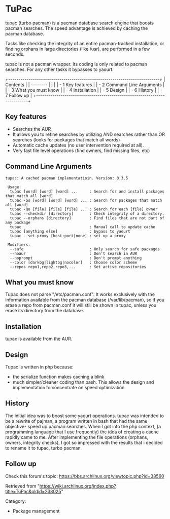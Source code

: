 TuPac
=====

tupac (turbo pacman) is a pacman database search engine that boosts
pacman searches. The speed advantage is achieved by caching the pacman
database.

Tasks like checking the integrity of an entire pacman-tracked
installation, or finding orphans in large directories (like /usr), are
performed in a few seconds.

tupac is not a pacman wrapper. Its coding is only related to pacman
searches. For any other tasks it bypasses to yaourt.

+--------------------------------------------------------------------------+
| Contents                                                                 |
| --------                                                                 |
|                                                                          |
| -   1 Key features                                                       |
| -   2 Command Line Arguments                                             |
| -   3 What you must know                                                 |
| -   4 Installation                                                       |
| -   5 Design                                                             |
| -   6 History                                                            |
| -   7 Follow up                                                          |
+--------------------------------------------------------------------------+

Key features
------------

-   Searches the AUR
-   It allows you to refine searches by utilizing AND searches rather
    than OR searches (looks for packages that match all words)
-   Automatic cache updates (no user intervention required at all).
-   Very fast file level operations (find owners, find missing files,
    etc)

Command Line Arguments
----------------------

    tupac: A cached pacman implementatioin. Version: 0.3.5

     Usage:
      tupac [word] [word] [word] ...     : Search for and install packages that match all [word]
      tupac -Ss [word] [word] [word] ... : Search for packages that match all [word]
      tupac -Qo [file] [file] [file] ... : Search for each [file] owner
      tupac --checkdir [directory]       : Check integrity of a directory.
      tupac --orphans [directory]        : Find files that are not part of any package
      tupac                              : Manual call to update cache
      tupac [anything else]              : bypass to yaourt
      tupac --set-proxy [host:port|none] : set up a proxy

     Modifiers:
      --safe                             : Only search for safe packages
      --noaur                            : Don't search in AUR
      --noprompt                         : Don't prompt anything
      --color [darkbg|lightbg|nocolor]   : Choose color scheme
      --repos repo1,repo2,repo3,...      : Set active repositories

  

What you must know
------------------

Tupac does not parse "/etc/pacman.conf". It works exclusively with the
information available from the pacman database (/var/lib/pacman), so if
you erase a repo from pacman.conf it will still be shown in tupac,
unless you erase its directory from the database.

Installation
------------

tupac is available from the AUR.

Design
------

Tupac is written in php because:

-   the serialize function makes caching a blink
-   much simpler/cleaner coding than bash. This allows the design and
    implementation to concentrate on speed optimization.

History
-------

The initial idea was to boost some yaourt operations. tupac was intended
to be a rewrite of pajman, a program written in bash that had the same
objective- speed up pacman searches. When I got into the php context, (a
programming language that I use frequently) the idea of creating a cache
rapidly came to me. After implementing the file operations (orphans,
owners, integrity checks), I got so impressed with the results that i
decided to rename it to tupac, turbo pacman.

Follow up
---------

Check this forum's topic:
https://bbs.archlinux.org/viewtopic.php?id=38560

Retrieved from
"https://wiki.archlinux.org/index.php?title=TuPac&oldid=238025"

Category:

-   Package management
